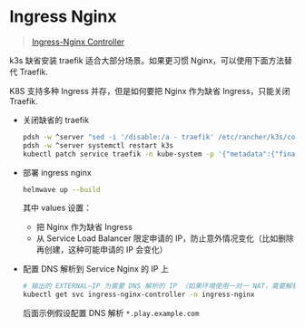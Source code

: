 # Ingress Nginx

> [Ingress-Nginx Controller](https://kubernetes.github.io/ingress-nginx/)

k3s 缺省安装 traefik 适合大部分场景。如果更习惯 Nginx，可以使用下面方法替代 Traefik.

K8S 支持多种 Ingress 并存，但是如何要把 Nginx 作为缺省 Ingress，只能关闭 Traefik.

- 关闭缺省的 traefik

  ```sh
  pdsh -w ^server "sed -i '/disable:/a - traefik' /etc/rancher/k3s/config.yaml"
  pdsh -w ^server systemctl restart k3s
  kubectl patch service traefik -n kube-system -p '{"metadata":{"finalizers":[]}}' --type 'merge'
  ```

- 部署 ingress nginx

  ```sh
  helmwave up --build
  ```

  其中 values 设置：

  - 把 Nginx 作为缺省 Ingress
  - 从 Service Load Balancer 限定申请的 IP，防止意外情况变化（比如删除再创建，这种可能申请的 IP 会变化）

- 配置 DNS 解析到 Service Nginx 的 IP 上

  ```sh
  # 输出的 EXTERNAL—IP 为需要 DNS 解析的 IP （如果环境使用一对一 NAT，需要解析到外网 IP)
  kubectl get svc ingress-nginx-controller -n ingress-nginx
  ```

  后面示例假设配置 DNS 解析 `*.play.example.com`
